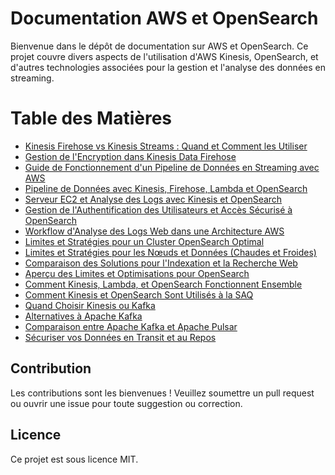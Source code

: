 # Documentation AWS et OpenSearch

Bienvenue dans le dépôt de documentation sur AWS et OpenSearch. Ce projet couvre divers aspects de l'utilisation d'AWS Kinesis, OpenSearch, et d'autres technologies associées pour la gestion et l'analyse des données en streaming.



# Table des Matières

- [Kinesis Firehose vs Kinesis Streams : Quand et Comment les Utiliser](./01-Kinesis%20Firehose%20vs%20Kinesis%20Streams%20:%20Quand%20et%20Comment%20les%20Utiliser.md)
- [Gestion de l'Encryption dans Kinesis Data Firehose](./02-Gestion%20de%20l%27Encryption%20dans%20Kinesis%20Data%20Firehose.md)
- [Guide de Fonctionnement d'un Pipeline de Données en Streaming avec AWS](./03-Guide%20de%20Fonctionnement%20d%27un%20Pipeline%20de%20Données%20en%20Streaming%20avec%20AWS.md)
- [Pipeline de Données avec Kinesis, Firehose, Lambda et OpenSearch](./04-Pipeline%20de%20Données%20avec%20Kinesis,%20Firehose,%20Lambda%20et%20OpenSearch.md)
- [Serveur EC2 et Analyse des Logs avec Kinesis et OpenSearch](./05-Serveur%20EC2%20et%20Analyse%20des%20Logs%20avec%20Kinesis%20et%20OpenSearch.md)
- [Gestion de l'Authentification des Utilisateurs et Accès Sécurisé à OpenSearch](./06-Gestion%20de%27l'Authentification%C2%A0des%C2%A0Utilisateurs%C2%A0et%C2%A0Accès%C2%A0Sécurisé%C2%A0à%C2%A0OpenSearch.md)
- [Workflow d'Analyse des Logs Web dans une Architecture AWS](./07-Workflow%C2%A0d'Analyse%C2%A0des%C2%A0Logs%C2%A0Web%C2%A0dans%C2%A0une%C2%A0Architecture%C2%A0AWS.md)
- [Limites et Stratégies pour un Cluster OpenSearch Optimal](./08-Limites%C2%A0et%C2%A0Stratégies%C2%A0pour%C2%A0un%C2%A0Cluster%C2%A0OpenSearch%C2%A0Optimal.md)
- [Limites et Stratégies pour les Nœuds et Données (Chaudes et Froides)](./09-Limites%C2%A0et%C2%A0Stratégies%C2%A0pour%C2%A0les%C2%A0Nœuds%C2%A0et%C2%A0Données%C2%A0(Chaudes%C2%A0et%C2%A0Froides).md)
- [Comparaison des Solutions pour l'Indexation et la Recherche Web](./10-Comparaison%C2%A0des%C2%A0Solutions%C2%A0pour%C2%A0l'Indexation%C2%A0et%C2%A0la%C2%A0Recherche%C2%A0Web.md)
- [Aperçu des Limites et Optimisations pour OpenSearch](./11-Aperçu%C2%A0des%C2%A0Limites%cC%B7A7tC3A9ntrc3A9ePulsar.md)
- [Comment Kinesis, Lambda, et OpenSearch Fonctionnent Ensemble](./12-Comment%cC%B7A7tC3A9ntrc3A9ePulsar.md)
- [Comment Kinesis et OpenSearch Sont Utilisés à la SAQ](./13-Comment%cC%B7A7tC3A9ntrc3A9ePulsar.md)
- [Quand Choisir Kinesis ou Kafka](./14-Quand%cC%B7A7tC3A9ntrc3A9ePulsar.md)
- [Alternatives à Apache Kafka](./15-Alternatives%cC%B7A7tC3A9ntrc3A9ePulsar.md)
- [Comparaison entre Apache Kafka et Apache Pulsar](./16-Comparaison%cC%B7A7tC3A9ntrc3A9ePulsar.md)
- [Sécuriser vos Données en Transit et au Repos](./17-Sécuriser%20vos%20Données%20en%20Transit%20et%20au%20Repos.md)




## Contribution

Les contributions sont les bienvenues ! Veuillez soumettre un pull request ou ouvrir une issue pour toute suggestion ou correction.

## Licence

Ce projet est sous licence MIT.
